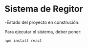 <h1> Sistema de Regitor </h1>

-Estado del proyecto en construción.

Para ejecutar el sistema, deber poner:

```npm install react```
